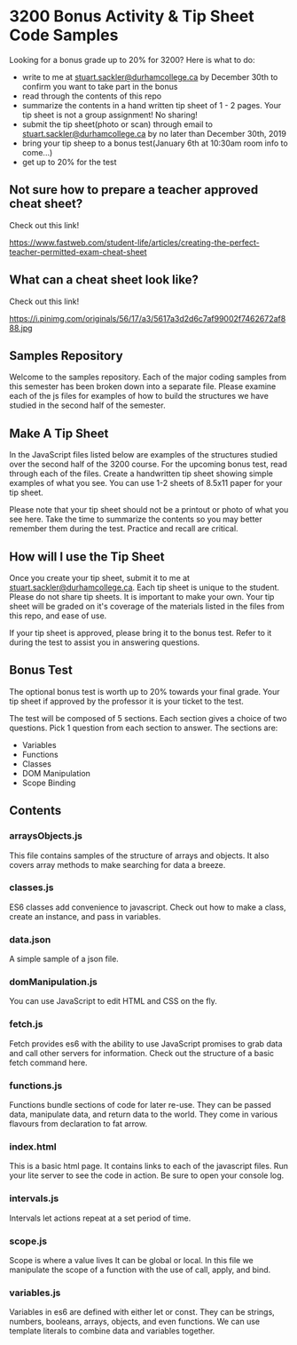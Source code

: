 # 3200 Bonus Activity & Tip Sheet Code Samples
Looking for a bonus grade up to 20% for 3200?  Here is what to do:
 - write to me at stuart.sackler@durhamcollege.ca by December 30th to confirm you want to take part in the bonus
 - read through the contents of this repo
 - summarize the contents in a hand written tip sheet of 1 - 2 pages.  Your tip sheet is not a group assignment!  No sharing!
 - submit the tip sheet(photo or scan) through email to stuart.sackler@durhamcollege.ca by no later than December 30th, 2019
 - bring your tip sheep to a bonus test(January 6th at 10:30am room info to come...)
 - get up to 20% for the test

 ## Not sure how to prepare a teacher approved cheat sheet?
 Check out this link!

 https://www.fastweb.com/student-life/articles/creating-the-perfect-teacher-permitted-exam-cheat-sheet

## What can a cheat sheet look like?
Check out this link!

https://i.pinimg.com/originals/56/17/a3/5617a3d2d6c7af99002f7462672af888.jpg

## Samples Repository
Welcome to the samples repository.  Each of the major coding samples from this semester has been broken down into a separate file.  Please examine each of the js files for examples of how to build the structures we have studied in the second half of the semester.

## Make A Tip Sheet
In the JavaScript files listed below are examples of the structures studied over the second half of the 3200 course.  For the upcoming bonus test, read through each of the files.  Create a handwritten tip sheet showing simple examples of what you see.  You can use 1-2 sheets of 8.5x11 paper for your tip sheet.

Please note that your tip sheet should not be a printout or photo of what you see here.  Take the time to summarize the contents so you may better remember them during the test.  Practice and recall are critical.

## How will I use the Tip Sheet
Once you create your tip sheet, submit it to me at stuart.sackler@durhamcollege.ca. Each tip sheet is unique to the student.  Please do not share tip sheets.  It is important to make your own.  Your tip sheet will be graded on it's coverage of the materials listed in the files from this repo, and ease of use.

If your tip sheet is approved, please bring it to the bonus test.  Refer to it during the test to assist you in answering questions.

## Bonus Test
The optional bonus test is worth up to 20% towards your final grade. Your tip sheet if approved by the professor it is your ticket to the test.

The test will be composed of 5 sections.  Each section gives a choice of two questions.  Pick 1 question from each section to answer.  The sections are:

- Variables
- Functions
- Classes
- DOM Manipulation
- Scope Binding


## Contents
### arraysObjects.js
This file contains samples of the structure of arrays and objects.  It also covers array methods to make searching for data a breeze.

### classes.js
ES6 classes add convenience to javascript.  Check out how to make a class, create an instance, and pass in variables.

### data.json
A simple sample of a json file.

### domManipulation.js
You can use JavaScript to edit HTML and CSS on the fly.

### fetch.js
Fetch provides es6 with the ability to use JavaScript promises to grab data and call other servers for information.  Check out the structure of a basic fetch command here.

### functions.js
Functions bundle sections of code for later re-use.  They can be passed data, manipulate data, and return data to the world.  They come in various flavours from declaration to fat arrow.

### index.html
This is a basic html page.  It contains links to each of the javascript files.  Run your lite server to see the code in action.  Be sure to open your console log.

### intervals.js
Intervals let actions repeat at a set period of time.

### scope.js
Scope is where a value lives  It can be global or local.  In this file we manipulate the scope of a function with the use of call, apply, and bind.

### variables.js
Variables in es6 are defined with either let or const.  They can be strings, numbers, booleans, arrays, objects, and even functions. We can use template literals to combine data and variables together. 




